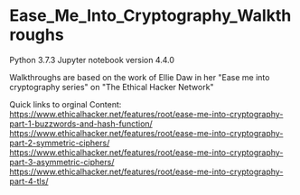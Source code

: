 # Ease_Me_Into_Cryptography_Walkthroughs


Python 3.7.3
Jupyter notebook version 4.4.0

Walkthroughs are based on the work of Ellie Daw in her "Ease me into cryptography series" on "The Ethical Hacker Network"

Quick links to orginal Content:
https://www.ethicalhacker.net/features/root/ease-me-into-cryptography-part-1-buzzwords-and-hash-function/
https://www.ethicalhacker.net/features/root/ease-me-into-cryptography-part-2-symmetric-ciphers/
https://www.ethicalhacker.net/features/root/ease-me-into-cryptography-part-3-asymmetric-ciphers/
https://www.ethicalhacker.net/features/root/ease-me-into-cryptography-part-4-tls/

